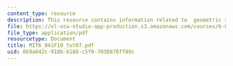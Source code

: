 ```yaml
---
content_type: resource
description: This resource contains information related to  geometric random variables.
file: https://ol-ocw-studio-app-production.s3.amazonaws.com/courses/6-041-probabilistic-systems-analysis-and-applied-probability-fall-2010/8b9a642c918bb188c5f07030878ff89c_MIT6_041F10_tut07.pdf
file_type: application/pdf
resourcetype: Document
title: MIT6_041F10_tut07.pdf
uid: 8b9a642c-918b-b188-c5f0-7030878ff89c
---
```

